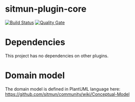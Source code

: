 # sitmun-plugin-core
[![Build Status](https://travis-ci.org/sitmun/sitmun-plugin-core.svg?branch=master)](https://travis-ci.org/sitmun/sitmun-plugin-core)
[![Quality Gate](https://sonarcloud.io/api/project_badges/measure?project=org.sitmun%3Asitmun-plugin-core&metric=alert_status)](https://sonarcloud.io/dashboard?id=org.sitmun%3Asitmun-plugin-core)

# Dependencies
This project has no dependencies on other plugins.

# Domain model
The domain model is defined in PlantUML language here: https://github.com/sitmun/community/wiki/Conceptual-Model

